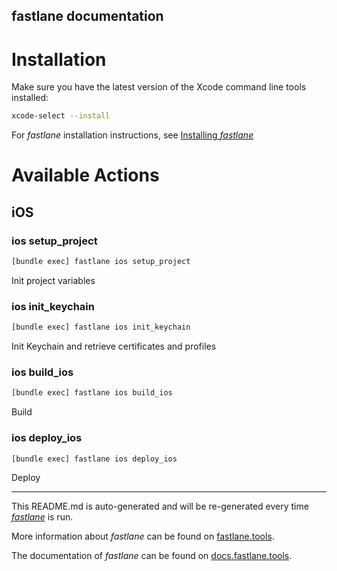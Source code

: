 fastlane documentation
----

# Installation

Make sure you have the latest version of the Xcode command line tools installed:

```sh
xcode-select --install
```

For _fastlane_ installation instructions, see [Installing _fastlane_](https://docs.fastlane.tools/#installing-fastlane)

# Available Actions

## iOS

### ios setup_project

```sh
[bundle exec] fastlane ios setup_project
```

Init project variables

### ios init_keychain

```sh
[bundle exec] fastlane ios init_keychain
```

Init Keychain and retrieve certificates and profiles

### ios build_ios

```sh
[bundle exec] fastlane ios build_ios
```

Build

### ios deploy_ios

```sh
[bundle exec] fastlane ios deploy_ios
```

Deploy

----

This README.md is auto-generated and will be re-generated every time [_fastlane_](https://fastlane.tools) is run.

More information about _fastlane_ can be found on [fastlane.tools](https://fastlane.tools).

The documentation of _fastlane_ can be found on [docs.fastlane.tools](https://docs.fastlane.tools).
